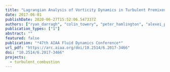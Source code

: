```yaml
---
title: "Lagrangian Analysis of Vorticity Dynamics in Turbulent Premixed Flames"
date: 2017-06-01
publishDate: 2020-06-27T15:52:06.547337Z
authors: ["ryan_darragh", "colin_towery", "peter_hamlington", "alexei_poludnenko"]
publication_types: ["1"]
abstract: ""
featured: false
publication: "*47th AIAA Fluid Dynamics Conference*"
url_pdf: "https://arc.aiaa.org/doi/10.2514/6.2017-3466"
doi: "10.2514/6.2017-3466"
projects:
  - turbulent_combustion
---
```


